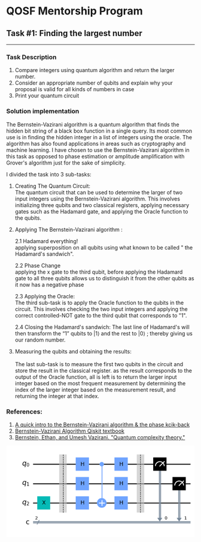 # QOSF Mentorship Program

## Task #1: Finding the largest number

---
### Task Description
1. Compare integers using quantum algorithm and return the larger number.
2. Consider an appropriate number of qubits and explain why your proposal is valid for all kinds of numbers in case 
3. Print your quantum circuit

### Solution implementation
The Bernstein-Vazirani algorithm is a quantum algorithm that finds the hidden bit string of a black box function in a single query. Its most common use is in finding the hidden integer in a list of integers using the oracle. The algorithm has also found applications in areas such as cryptography and machine learning.
I have chosen to use the Bernstein-Vazirani algorithm in this task as opposed to phase estimation or amplitude amplification with Grover's algorithm just for the sake of simplicity.

I divided the task into 3 sub-tasks:

1. Creating The Quantum Circuit: <br> The quantum circuit that can be used to determine the larger of two input integers using the Bernstein-Vazirani algorithm. This involves initializing three qubits and two classical registers, applying necessary gates such as the Hadamard gate, and applying the Oracle function to the qubits.

2. Applying The Bernstein-Vazirani algorithm : 

    2.1 Hadamard everything! <br>
    applying superposition on all qubits using what known to be called " the Hadamard's sandwich".

    2.2 Phase Change <br>
    applying the x gate to the third qubit, before applying the Hadamard gate to all three qubits allows us to distinguish it from the other qubits as it now has a negative phase

    2.3 Applying the Oracle: <br>
    The third sub-task is to apply the Oracle function to the qubits in the circuit. This involves checking the two input integers and applying the correct controlled-NOT gate to the third qubit that corresponds to "1".

    2.4 Closing the Hadamard's sandwich: The last line of Hadamard's will then transform the “1” qubits to |1⟩ and the rest to |0⟩ ; thereby giving us our random number.

3. Measuring the qubits and obtaining the results: <br>  
    The last sub-task is to measure the first two qubits in the circuit and store the result in the classical register.
    as the result corresponds to the output of the Oracle function, all is left is to return the larger input integer based on the most frequent measurement by determining the index of the larger integer based on the measurement result, and returning the integer at that index.

### References:
1. [A quick intro to the Bernstein-Vazirani algorithm & the phase kcik-back ](https://medium.com/nerd-for-tech/one-try-qc-explained-5b466c199616)
2. [Bernstein-Vazirani Algorithm Qiskit textbook](https://qiskit.org/textbook/ch-algorithms/bernstein-vazirani.html)
3. [Bernstein, Ethan, and Umesh Vazirani. "Quantum complexity theory."](https://dl.acm.org/doi/pdf/10.1145/167088.167097)


<img src="BVCircuit.png" alt="Bernstein-Vazirani Circuit"/>
